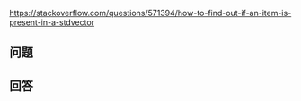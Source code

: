 <https://stackoverflow.com/questions/571394/how-to-find-out-if-an-item-is-present-in-a-stdvector>

## 问题



## 回答

